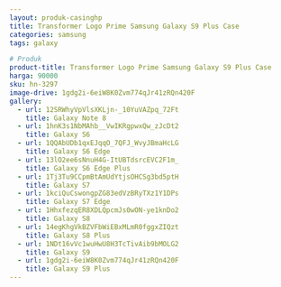 ```yaml
---
layout: produk-casinghp
title: Transformer Logo Prime Samsung Galaxy S9 Plus Case
categories: samsung
tags: galaxy

# Produk
product-title: Transformer Logo Prime Samsung Galaxy S9 Plus Case
harga: 90000
sku: hn-3297
image-drive: 1gdg2i-6eiW8K0Zvm774qJr41zRQn420F
gallery:
  - url: 12SRWhyVpVlsXKLjn-_10YuVAZpq_72Ft
    title: Galaxy Note 8
  - url: 1hnK3s1NbMAhb__VwIKRgpwxQw_zJcDt2
    title: Galaxy S6
  - url: 1QQAbUDb1qxEJqqO_7QFJ_WvyJBmaHcLG
    title: Galaxy S6 Edge
  - url: 13lO2ee6sNnuH4G-ItUBTdsrcEVC2F1m_
    title: Galaxy S6 Edge Plus
  - url: 1Tj3Tu9CCpmBtAmUdYtjsOHCSg3bd5ptH
    title: Galaxy S7
  - url: 1kciQuCswongpZG83edVzBRyTXz1Y1DPs
    title: Galaxy S7 Edge
  - url: 1HhxfezqER8XDLQpcmJs0wON-ye1knDo2
    title: Galaxy S8
  - url: 14egKhgVkBZVFbWiEBxMLmR0fggxZIQzt
    title: Galaxy S8 Plus
  - url: 1NDt16vVc1wuHwU8H3TcTivAib9bMOLG2
    title: Galaxy S9
  - url: 1gdg2i-6eiW8K0Zvm774qJr41zRQn420F
    title: Galaxy S9 Plus
---
```

